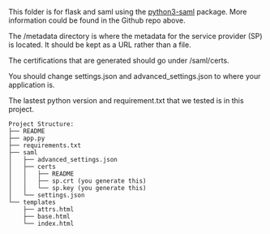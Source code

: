 This folder is for flask and saml using the [python3-saml](https://github.com/SAML-Toolkits/python3-saml/) package. More information could be found in the Github repo above.

The /metadata directory is where the metadata for the service provider (SP) is located. It should be kept as a URL rather than a file.

The certifications that are generated should go under /saml/certs.

You should change settings.json and advanced_settings.json to where your application is.

The lastest python version and requirement.txt that we tested is in this project.

```
Project Structure:
├── README
├── app.py
├── requirements.txt
├── saml
│   ├── advanced_settings.json
│   ├── certs
│   │   ├── README
│   │   ├── sp.crt (you generate this)
│   │   └── sp.key (you generate this)
│   └── settings.json
└── templates
    ├── attrs.html
    ├── base.html
    └── index.html
```